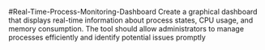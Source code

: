 #Real-Time-Process-Monitoring-Dashboard
Create a graphical dashboard that displays real-time information about 
process states, CPU usage, and memory consumption. The tool should allow 
administrators to manage processes efficiently and identify potential issues promptly
